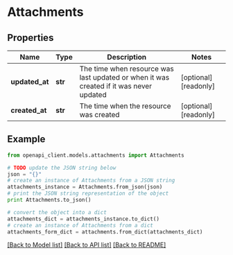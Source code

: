 # Attachments


## Properties
Name | Type | Description | Notes
------------ | ------------- | ------------- | -------------
**updated_at** | **str** | The time when resource was last updated or when it was created if it was never updated | [optional] [readonly] 
**created_at** | **str** | The time when the resource was created | [optional] [readonly] 

## Example

```python
from openapi_client.models.attachments import Attachments

# TODO update the JSON string below
json = "{}"
# create an instance of Attachments from a JSON string
attachments_instance = Attachments.from_json(json)
# print the JSON string representation of the object
print Attachments.to_json()

# convert the object into a dict
attachments_dict = attachments_instance.to_dict()
# create an instance of Attachments from a dict
attachments_form_dict = attachments.from_dict(attachments_dict)
```
[[Back to Model list]](../README.md#documentation-for-models) [[Back to API list]](../README.md#documentation-for-api-endpoints) [[Back to README]](../README.md)


